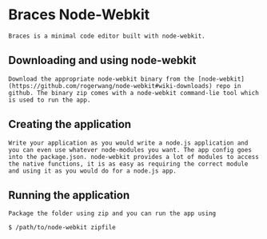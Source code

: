 # Braces Node-Webkit
    Braces is a minimal code editor built with node-webkit.

## Downloading and using node-webkit
    Download the appropriate node-webkit binary from the [node-webkit](https://github.com/rogerwang/node-webkit#wiki-downloads) repo in github. The binary zip comes with a node-webkit command-lie tool which is used to run the app.

## Creating the application
    Write your application as you would write a node.js application and you can even use whatever node-modules you want. The app config goes into the package.json. node-webkit provides a lot of modules to access the native functions, it is as easy as requiring the correct module and using it as you would do for a node.js app.

## Running the application
    Package the folder using zip and you can run the app using

```
$ /path/to/node-webkit zipfile
```